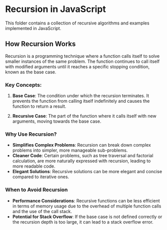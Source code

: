# Recursion in JavaScript

This folder contains a collection of recursive algorithms and examples implemented in JavaScript.

## How Recursion Works

Recursion is a programming technique where a function calls itself to solve smaller instances of the same problem. The function continues to call itself with modified arguments until it reaches a specific stopping condition, known as the base case.

### Key Concepts:

1. **Base Case**: The condition under which the recursion terminates. It prevents the function from calling itself indefinitely and causes the function to return a result.

2. **Recursive Case**: The part of the function where it calls itself with new arguments, moving towards the base case.

### Why Use Recursion?

- **Simplifies Complex Problems**: Recursion can break down complex problems into simpler, more manageable sub-problems.
- **Cleaner Code**: Certain problems, such as tree traversal and factorial calculation, are more naturally expressed with recursion, leading to more readable code.
- **Elegant Solutions**: Recursive solutions can be more elegant and concise compared to iterative ones.

### When to Avoid Recursion

- **Performance Considerations**: Recursive functions can be less efficient in terms of memory usage due to the overhead of multiple function calls and the use of the call stack.
- **Potential for Stack Overflow**: If the base case is not defined correctly or the recursion depth is too large, it can lead to a stack overflow error.

